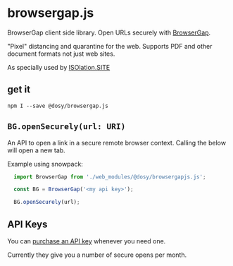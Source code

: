 # browsergap.js

BrowserGap client side library. Open URLs securely with [BrowserGap](https://browsergap.dosyago.com). 

"Pixel" distancing and quarantine for the web. Supports PDF and other document formats not just web sites.

As specially used by [ISOlation.SITE](https://isolation.site)

## get it

```shell
npm I --save @dosy/browsergap.js
```

## `BG.openSecurely(url: URI)`

An API to open a link in a secure remote browser context. Calling the below will open a new tab.

Example using snowpack:

```js
  import BrowserGap from './web_modules/@dosy/browsergapjs.js';

  const BG = BrowserGap('<my api key>');

  BG.openSecurely(url);
```

## API Keys

You can [purchase an API key](https://browsergap.dosyago.com) whenever you need one. 

Currently they give you a number of secure opens per month.
